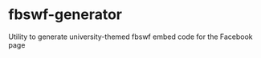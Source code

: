 fbswf-generator
===============

Utility to generate university-themed fbswf embed code for the Facebook page
